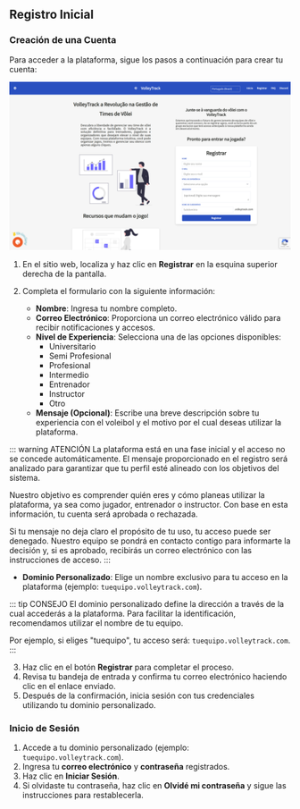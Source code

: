 ## Registro Inicial

### Creación de una Cuenta

Para acceder a la plataforma, sigue los pasos a continuación para crear tu cuenta:

![Página de Inicio - Registro](./images/home-page.png)

1. En el sitio web, localiza y haz clic en **Registrar** en la esquina superior derecha de la pantalla.
2. Completa el formulario con la siguiente información:

   - **Nombre**: Ingresa tu nombre completo.
   - **Correo Electrónico**: Proporciona un correo electrónico válido para recibir notificaciones y accesos.
   - **Nivel de Experiencia**: Selecciona una de las opciones disponibles:
     - Universitario
     - Semi Profesional
     - Profesional
     - Intermedio
     - Entrenador
     - Instructor
     - Otro
   - **Mensaje (Opcional)**: Escribe una breve descripción sobre tu experiencia con el voleibol y el motivo por el cual deseas utilizar la plataforma.

::: warning ATENCIÓN
La plataforma está en una fase inicial y el acceso no se concede automáticamente. El mensaje proporcionado en el registro será analizado para garantizar que tu perfil esté alineado con los objetivos del sistema.

Nuestro objetivo es comprender quién eres y cómo planeas utilizar la plataforma, ya sea como jugador, entrenador o instructor. Con base en esta información, tu cuenta será aprobada o rechazada.

Si tu mensaje no deja claro el propósito de tu uso, tu acceso puede ser denegado. Nuestro equipo se pondrá en contacto contigo para informarte la decisión y, si es aprobado, recibirás un correo electrónico con las instrucciones de acceso.
:::

   - **Dominio Personalizado**: Elige un nombre exclusivo para tu acceso en la plataforma (ejemplo: `tuequipo.volleytrack.com`).

::: tip CONSEJO
El dominio personalizado define la dirección a través de la cual accederás a la plataforma. Para facilitar la identificación, recomendamos utilizar el nombre de tu equipo.

Por ejemplo, si eliges "tuequipo", tu acceso será: `tuequipo.volleytrack.com`.
:::

3. Haz clic en el botón **Registrar** para completar el proceso.
4. Revisa tu bandeja de entrada y confirma tu correo electrónico haciendo clic en el enlace enviado.
5. Después de la confirmación, inicia sesión con tus credenciales utilizando tu dominio personalizado.

### Inicio de Sesión

1. Accede a tu dominio personalizado (ejemplo: `tuequipo.volleytrack.com`).
2. Ingresa tu **correo electrónico** y **contraseña** registrados.
3. Haz clic en **Iniciar Sesión**.
4. Si olvidaste tu contraseña, haz clic en **Olvidé mi contraseña** y sigue las instrucciones para restablecerla.

